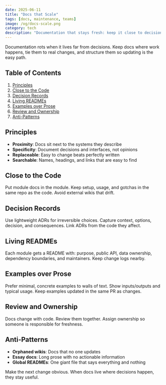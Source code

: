 ```yaml
---
date: 2025-06-11
title: "Docs that Scale"
tags: [docs, maintenance, teams]
image: /og/docs-scale.png
category: tech
description: "Documentation that stays fresh: keep it close to decisions, structure it for change, and make the next edit obvious."
---
```


Documentation rots when it lives far from decisions. Keep docs where work happens, tie them to real changes, and structure them so updating is the easy path.

## Table of Contents

1. [Principles](#principles)
2. [Close to the Code](#close-to-the-code)
3. [Decision Records](#decision-records)
4. [Living READMEs](#living-readmes)
5. [Examples over Prose](#examples-over-prose)
6. [Review and Ownership](#review-and-ownership)
7. [Anti-Patterns](#anti-patterns)

## Principles

- **Proximity**: Docs sit next to the systems they describe
- **Specificity**: Document decisions and interfaces, not opinions
- **Replaceable**: Easy to change beats perfectly written
- **Searchable**: Names, headings, and links that are easy to find

## Close to the Code

Put module docs in the module. Keep setup, usage, and gotchas in the same repo as the code. Avoid external wikis that drift.

## Decision Records

Use lightweight ADRs for irreversible choices. Capture context, options, decision, and consequences. Link ADRs from the code they affect.

## Living READMEs

Each module gets a README with: purpose, public API, data ownership, dependency boundaries, and maintainers. Keep change logs nearby.

## Examples over Prose

Prefer minimal, concrete examples to walls of text. Show inputs/outputs and typical usage. Keep examples updated in the same PR as changes.

## Review and Ownership

Docs change with code. Review them together. Assign ownership so someone is responsible for freshness.

## Anti-Patterns

- **Orphaned wikis**: Docs that no one updates
- **Essay docs**: Long prose with no actionable information
- **Global READMEs**: One giant file that says everything and nothing

Make the next change obvious. When docs live where decisions happen, they stay useful.